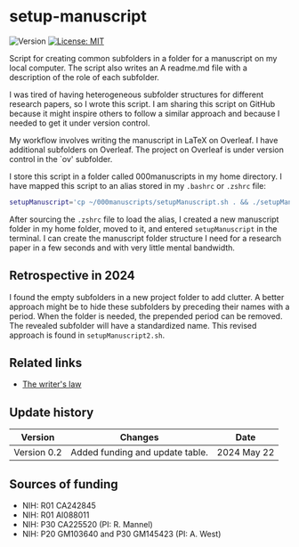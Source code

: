 # setup-manuscript

![Version](https://img.shields.io/static/v1?label=setup-manuscript&message=0.1&color=brightcolor)
[![License: MIT](https://img.shields.io/badge/License-MIT-blue.svg)](https://opensource.org/licenses/MIT)


Script for creating common subfolders in a folder for a manuscript on my local computer. The script also writes an A readme.md file with a description of the role of each subfolder.

I was tired of having heterogeneous subfolder structures for different research papers, so I wrote this script. I am sharing this script on GitHub because it might inspire others to follow a similar approach and because I needed to get it under version control.

My workflow involves writing the manuscript in LaTeX on Overleaf. I have additional subfolders on Overleaf. The project on Overleaf is under version control in the `ov' subfolder.

I store this script in a folder called 000manuscripts in my home directory.
I have mapped this script to an alias stored in my `.bashrc` or `.zshrc` file: 
```bash
setupManuscript='cp ~/000manuscripts/setupManuscript.sh . && ./setupManuscript.sh && echo "Now write the paper!"'
```
After sourcing the `.zshrc` file to load the alias, I created a new manuscript folder in my home folder, moved to it, and entered `setupManuscript` in the terminal.
I can create the manuscript folder structure I need for a research paper in a few seconds and with very little mental bandwidth.

## Retrospective in 2024

I found the empty subfolders in a new project folder to add clutter.
A better approach might be to hide these subfolders by preceding their names with a period.
When the folder is needed, the prepended period can be removed.
The revealed subfolder will have a standardized name. 
This revised approach is found in `setupManuscript2.sh`.



## Related links

- [The writer's law](https://github.com/MooersLab/thewriterslaw)


## Update history

|Version      | Changes                                                                                                                                    | Date                 |
|:-----------:|:------------------------------------------------------------------------------------------------------------------------------------------:|:--------------------:|
| Version 0.2 |   Added funding and update table.                                                                                                          | 2024 May 22          |


## Sources of funding

- NIH: R01 CA242845
- NIH: R01 AI088011
- NIH: P30 CA225520 (PI: R. Mannel)
- NIH: P20 GM103640 and P30 GM145423 (PI: A. West)

